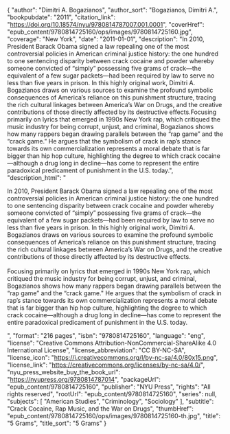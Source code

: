 {
  "author": "Dimitri A. Bogazianos",
  "author_sort": "Bogazianos, Dimitri A.",
  "bookpubdate": "2011",
  "citation_link": "https://doi.org/10.18574/nyu/9780814787007.001.0001",
  "coverHref": "epub_content/9780814725160/ops/images/9780814725160.jpg",
  "coverage": "New York",
  "date": "2011-01-01",
  "description": "In 2010, President Barack Obama signed a law repealing one of the most controversial policies in American criminal justice history: the one hundred to one sentencing disparity between crack cocaine and powder whereby someone convicted of “simply” possessing five grams of crack—the equivalent of a few sugar packets—had been required by law to serve no less than five years in prison. In this highly original work, Dimitri A. Bogazianos draws on various sources to examine the profound symbolic consequences of America’s reliance on this punishment structure, tracing the rich cultural linkages between America’s War on Drugs, and the creative contributions of those directly affected by its destructive effects.Focusing primarily on lyrics that emerged in 1990s New York rap, which critiqued the music industry for being corrupt, unjust, and criminal, Bogazianos shows how many rappers began drawing parallels between the “rap game” and the “crack game.\" He argues that the symbolism of crack in rap’s stance towards its own commercialization represents a moral debate that is far bigger than hip hop culture, highlighting the degree to which crack cocaine—although a drug long in decline—has come to represent the entire paradoxical predicament of punishment in the U.S. today.",
  "description_html": "<p>In 2010, President Barack Obama signed a law repealing one of the most controversial policies in American criminal justice history: the one hundred to one sentencing disparity between crack cocaine and powder whereby someone convicted of “simply” possessing five grams of crack—the equivalent of a few sugar packets—had been required by law to serve no less than five years in prison. In this highly original work, Dimitri A. Bogazianos draws on various sources to examine the profound symbolic consequences of America’s reliance on this punishment structure, tracing the rich cultural linkages between America’s War on Drugs, and the creative contributions of those directly affected by its destructive effects.<br><br>Focusing primarily on lyrics that emerged in 1990s New York rap, which critiqued the music industry for being corrupt, unjust, and criminal, Bogazianos shows how many rappers began drawing parallels between the “rap game” and the “crack game.\" He argues that the symbolism of crack in rap’s stance towards its own commercialization represents a moral debate that is far bigger than hip hop culture, highlighting the degree to which crack cocaine—although a drug long in decline—has come to represent the entire paradoxical predicament of punishment in the U.S. today.</p>",
  "format": "216 pages",
  "isbn": "9780814725160",
  "language": "eng",
  "license": "Creative Commons Attribution-NonCommercial-ShareAlike 4.0 International License",
  "license_abbreviation": "CC BY-NC-SA",
  "license_icon": "https://i.creativecommons.org/l/by-nc-sa/4.0/80x15.png",
  "license_link": "https://creativecommons.org/licenses/by-nc-sa/4.0/",
  "nyu_press_website_buy_the_book_url": "https://nyupress.org/9780814787014",
  "packageUrl": "epub_content/9780814725160",
  "publisher": "NYU Press",
  "rights": "All rights reserved",
  "rootUrl": "epub_content/9780814725160",
  "series": null,
  "subjects": [
    "American Studies",
    "Criminology",
    "Sociology"
  ],
  "subtitle": "Crack Cocaine, Rap Music, and the War on Drugs",
  "thumbHref": "epub_content/9780814725160/ops/images/9780814725160-th.jpg",
  "title": "5 Grams",
  "title_sort": "5 Grams"
}

